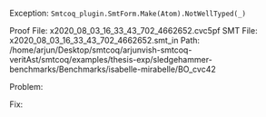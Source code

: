 Exception: `Smtcoq_plugin.SmtForm.Make(Atom).NotWellTyped(_)`

Proof File: x2020_08_03_16_33_43_702_4662652.cvc5pf
SMT File: x2020_08_03_16_33_43_702_4662652.smt_in
Path: /home/arjun/Desktop/smtcoq/arjunvish-smtcoq-veritAst/smtcoq/examples/thesis-exp/sledgehammer-benchmarks/Benchmarks/isabelle-mirabelle/BO_cvc42

Problem:

Fix:
